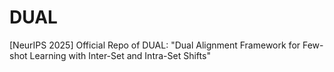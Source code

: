 # DUAL
[NeurIPS 2025] Official Repo of DUAL: "Dual Alignment Framework for Few-shot Learning with Inter-Set and Intra-Set Shifts"
